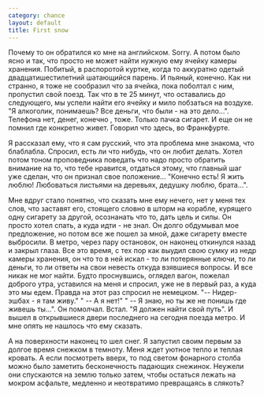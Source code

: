 ```yaml
--- 
category: chance
layout: default
title: First snow
---
```

Почему то он обратился ко мне на английском. Sorry. А потом было ясно и так, что просто не может найти нужную ему ячейку камеры хранения. Побитый, в распоротой куртке, когда то аккуратно одетый двадцатишестилетний шатающийся парень. И пьяный, конечно. Как ни странно, я тоже не сообразил что за ячейка, пока поболтал с ним, пропустил свой поезд. Так что в те 25 минут, что оставались до следующего, мы успели найти его ячейку и мило побзаться на воздухе. "Я алкоголик, понимаешь? Все деньги, что были - на это дело...". Телефона нет, денег, конечно , тоже. Только пачка сигарет. И еще он не помнил где конкретно живет. Говорил что здесь, во Франкфурте.

Я рассказал ему, что я сам русский, что эта проблема мне знакома, что блаблабла. Спросил, есть ли что нибудь, что он любит делать. Хотел потом тоном проповедника поведать что надо просто обратить внимание на то, что тебе нравится, отдаться этому, что главный шаг уже сделан, что он признал свое положение...  "Конечно есть! Я жить люблю! Любоваться листьями на деревьях, дедушку люблю, брата...".

Мне вдруг стало понятно, что сказать мне ему нечего, нет у меня тех слов, что заставят его, стоящего словно в шторм на корабле, курящего одну сигарету за другой, осознанать что то, дать цель и силы. Он просто хотел спать, а куда идти - не знал. Он долго обдумывал мое предложение, но потом все же пошел за мной, даже сигарету вместе выбросили. В метро, через пару остановок, он наконец откинулся назад и закрыл глаза. Все это время, с тех пор как  выудил свою сумку из недр камеры хранения, он что то в ней искал - то ли потерянные ключи, то ли деньги, то ли ответы на свои невесть откуда взявшиеся вопросы. И все никак не мог найти. Будто проснувшись, оглядел вагон, пожелал доброго утра, уставился на меня и спросил, уже не в первый раз, а куда это мы едем. Правда на этот раз спросил не немецком. "-- Нидер-эшбах - я там живу." " -- А я нет!" " -- Я знаю, но ты же не понишь где живешь ты...". Он помолчал. Встал. "Я должен найти свой путь". И вышел в открывшиеся двери последнего на сегодня поезда метро. И мне опять не нашлось что ему сказать.

А на поверхности наконец то шел снег. Я запустил своим первым за долгое время снежком в темноту. Меня ждет уютное тепло и теплая кровать. А если посмотреть вверх, то под светом фонарного столба можно было заметить бесконечность падающих снежинок. Неужели они спускаются на землю только затем, чтобы остаться лежать на мокром асфальте, медленно и неотвратимо превращаясь в слякоть?
